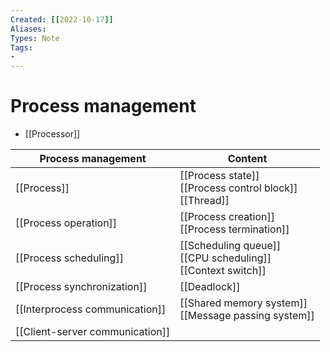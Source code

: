 ```yaml
---
Created: [[2022-10-17]]
Aliases: 
Types: Note
Tags: 
- 
---
```

# Process management
- [[Processor]]

| Process management              | Content                                                          |
| ------------------------------- | ---------------------------------------------------------------- |
| [[Process]]                     | [[Process state]]<br>[[Process control block]]<br>[[Thread]]     |
| [[Process operation]]           | [[Process creation]]<br>[[Process termination]]                  |
| [[Process scheduling]]          | [[Scheduling queue]]<br>[[CPU scheduling]]<br>[[Context switch]] |
| [[Process synchronization]]     | [[Deadlock]]                                                                 |
| [[Interprocess communication]]  | [[Shared memory system]]<br>[[Message passing system]]           |
| [[Client-server communication]] |                                                                  |

